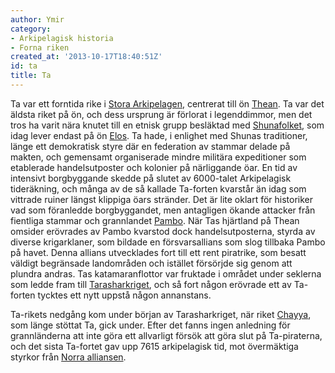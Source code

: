 ```yaml
---
author: Ymir
category:
- Arkipelagisk historia
- Forna riken
created_at: '2013-10-17T18:40:51Z'
id: ta
title: Ta
---
```

Ta var ett forntida rike i [Stora Arkipelagen], centrerat till ön [Thean]. Ta var det äldsta riket på ön, och dess ursprung är förlorat i legenddimmor, men det tros ha varit nära knutet till en etnisk grupp besläktad med [Shunafolket], som idag lever endast på ön [Elos]. Ta hade, i enlighet med Shunas traditioner, länge ett demokratisk styre där en federation av stammar delade på makten, och gemensamt organiserade mindre militära expeditioner som etablerade handelsutposter och kolonier på närliggande öar. En tid av intensivt borgbyggande skedde på slutet av 6000-talet Arkipelagisk tideräkning, och många av de så kallade Ta-forten kvarstår än idag som vittrade ruiner längst klippiga öars stränder. Det är lite oklart för historiker vad som föranledde borgbyggandet, men antagligen ökande attacker från fientliga stammar och grannlandet [Pambo]. När Tas hjärtland på Thean omsider erövrades av Pambo kvarstod dock handelsutposterna, styrda av diverse krigarklaner, som bildade en försvarsallians som slog tillbaka Pambo på havet. Denna allians utvecklades fort till ett rent piratrike, som besatt väldigt begränsade landområden och istället försörjde sig genom att plundra andras. Tas katamaranflottor var fruktade i området under seklerna som ledde fram till [Tarasharkriget], och så fort någon erövrade ett av Ta-forten tycktes ett nytt uppstå någon annanstans.

Ta-rikets nedgång kom under början av Tarasharkriget, när riket [Chayya], som länge stöttat Ta, gick under. Efter det fanns ingen anledning för grannländerna att inte göra ett allvarligt försök att göra slut på Ta-piraterna, och det sista Ta-fortet gav upp 7615 arkipelagisk tid, mot övermäktiga styrkor från [Norra alliansen].

  [Stora Arkipelagen]: Stora_Arkipelagen
  [Thean]: Thean
  [Shunafolket]: Shuna
  [Elos]: Elos
  [Pambo]: Pambo
  [Tarasharkriget]: Tarasharkriget
  [Chayya]: Chayya
  [Norra alliansen]: Norra_alliansen